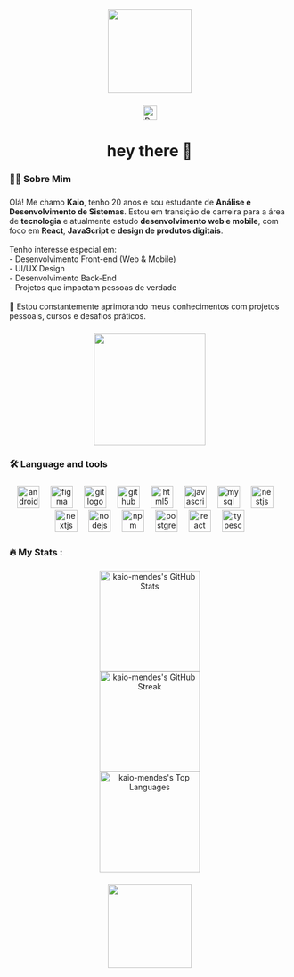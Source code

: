 <div align="center">
  <img height="150" src="https://media1.giphy.com/media/h408T6Y5GfmXBKW62l/giphy.gif?cid=6c09b9528utzzz5iooj83xthq7nqxj4fc1w9bto2kqtsirs9&ep=v1_internal_gif_by_id&rid=giphy.gif&ct=g"  />
</div>

###

<div align="center">
  <a href="https://www.kaiomendes.com.br/" target="_blank">
    <img src="https://www.kaiomendes.com.br/logo.png" height="25" alt="Portfolio logo"  />
  </a>
</div>

###

<h1 align="center">hey there 👋</h1>

###

<h3 align="left">👩‍💻  Sobre Mim</h3>

###

<p align="left">Olá! Me chamo <strong>Kaio</strong>, tenho 20 anos e sou estudante de <strong>Análise e Desenvolvimento de Sistemas</strong>. Estou em transição de carreira para a área de <strong>tecnologia</strong> e atualmente estudo <strong>desenvolvimento web e mobile</strong>, com foco em <strong>React</strong>, <strong>JavaScript</strong> e <strong>design de produtos digitais</strong>.
  <br><br>
  Tenho interesse especial em:
  <br>- Desenvolvimento Front-end (Web & Mobile)
  <br>- UI/UX Design
  <br>- Desenvolvimento Back-End
  <br>- Projetos que impactam pessoas de verdade
  <br><br>
  🔧 Estou constantemente aprimorando meus conhecimentos com projetos pessoais, cursos e desafios práticos.
</p>

###

<div align="center">
  <img height="200" src="https://media1.tenor.com/m/lxqihLckfJcAAAAd/this-is-fine.gif"  />
</div>

###

<h3 align="left">🛠 Language and tools</h3>

###

<div align="center">
  <img src="https://cdn.jsdelivr.net/gh/devicons/devicon/icons/androidstudio/androidstudio-original.svg" height="40" alt="androidstudio logo"  />
  <img width="12" />
  <img src="https://cdn.jsdelivr.net/gh/devicons/devicon/icons/figma/figma-original.svg" height="40" alt="figma logo"  />
  <img width="12" />
  <img src="https://cdn.jsdelivr.net/gh/devicons/devicon/icons/git/git-original.svg" height="40" alt="git logo"  />
  <img width="12" />
  <img src="https://cdn.jsdelivr.net/gh/devicons/devicon/icons/github/github-original.svg" height="40" alt="github logo"  />
  <img width="12" />
  <img src="https://cdn.jsdelivr.net/gh/devicons/devicon/icons/html5/html5-original.svg" height="40" alt="html5 logo"  />
  <img width="12" />
  <img src="https://cdn.jsdelivr.net/gh/devicons/devicon/icons/javascript/javascript-original.svg" height="40" alt="javascript logo"  />
  <img width="12" />
  <img src="https://cdn.jsdelivr.net/gh/devicons/devicon/icons/mysql/mysql-original.svg" height="40" alt="mysql logo"  />
  <img width="12" />
  <img src="https://cdn.jsdelivr.net/gh/devicons/devicon/icons/nestjs/nestjs-original.svg" height="40" alt="nestjs logo"  />
  <img width="12" />
  <img src="https://cdn.jsdelivr.net/gh/devicons/devicon/icons/nextjs/nextjs-original.svg" height="40" alt="nextjs logo"  />
  <img width="12" />
  <img src="https://cdn.jsdelivr.net/gh/devicons/devicon/icons/nodejs/nodejs-original.svg" height="40" alt="nodejs logo"  />
  <img width="12" />
  <img src="https://cdn.jsdelivr.net/gh/devicons/devicon/icons/npm/npm-original-wordmark.svg" height="40" alt="npm logo"  />
  <img width="12" />
  <img src="https://cdn.jsdelivr.net/gh/devicons/devicon/icons/postgresql/postgresql-original.svg" height="40" alt="postgresql logo"  />
  <img width="12" />
  <img src="https://cdn.jsdelivr.net/gh/devicons/devicon/icons/react/react-original.svg" height="40" alt="react logo"  />
  <img width="12" />
  <img src="https://cdn.jsdelivr.net/gh/devicons/devicon/icons/typescript/typescript-original.svg" height="40" alt="typescript logo"  />
</div>

###

<h3 align="left">🔥   My Stats :</h3>

###

<div align="center">
  <img src="https://github-readme-stats.vercel.app/api?username=kaio-mendes&theme=dracula&show_icons=true&hide_border=true&count_private=true" height="180" alt="kaio-mendes's GitHub Stats" />
  <br />
  <img src="https://github-readme-streak-stats.herokuapp.com/?user=kaio-mendes&theme=dracula&hide_border=true" height="180" alt="kaio-mendes's GitHub Streak" />
  <br />
  <img src="https://github-readme-stats.vercel.app/api/top-langs/?username=kaio-mendes&theme=dracula&show_icons=true&hide_border=true&layout=compact" height="180" alt="kaio-mendes's Top Languages" />
</div>


###
<div align="center">
  <img height="150" src="https://i.gifer.com/W1ph.mp4"  />
</div>
